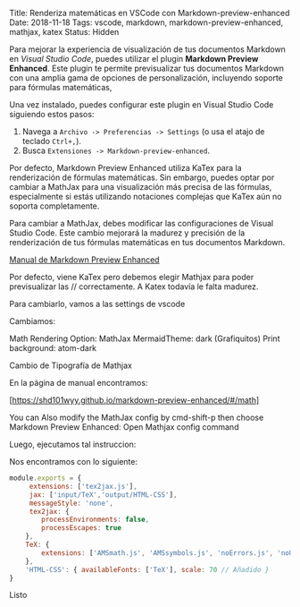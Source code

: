 Title: Renderiza matemáticas en VSCode con Markdown-preview-enhanced
Date: 2018-11-18
Tags: vscode, markdown, markdown-preview-enhanced, mathjax, katex
Status: Hidden

Para mejorar la experiencia de visualización de tus documentos Markdown en *Visual Studio Code*, puedes utilizar el plugin **Markdown Preview Enhanced**. Este plugin te permite previsualizar tus documentos Markdown con una amplia gama de opciones de personalización, incluyendo soporte para fórmulas matemáticas, 

Una vez instalado, puedes configurar este plugin en Visual Studio Code siguiendo estos pasos: 

1. Navega a `Archivo -> Preferencias -> Settings` (o usa el atajo de teclado `Ctrl+,`).
2. Busca `Extensiones -> Markdown-preview-enhanced`.

Por defecto, Markdown Preview Enhanced utiliza KaTex para la renderización de fórmulas matemáticas. Sin embargo, puedes optar por cambiar a MathJax para una visualización más precisa de las fórmulas, especialmente si estás utilizando notaciones complejas que KaTex aún no soporta completamente.

Para cambiar a MathJax, debes modificar las configuraciones de Visual Studio Code. Este cambio mejorará la madurez y precisión de la renderización de tus fórmulas matemáticas en tus documentos Markdown.

[Manual de Markdown Preview Enhanced](https://shd101wyy.github.io/markdown-preview-enhanced/)

Por defecto, viene KaTex pero debemos elegir Mathjax para poder previsualizar
las // correctamente. A Katex todavía le falta madurez.

Para cambiarlo, vamos a las settings de vscode

Cambiamos:

Math Rendering Option: MathJax MermaidTheme: dark (Grafiquitos) Print
background: atom-dark

Cambio de Tipografía de Mathjax

En la página de manual encontramos:

[https://shd101wyy.github.io/markdown-preview-enhanced/#/math]

You can Also modify the MathJax config by cmd-shift-p then choose Markdown
Preview Enhanced: Open Mathjax config command


Luego, ejecutamos tal instruccion:

Nos encontramos con lo siguiente:

```javascript
module.exports = {
     extensions: ['tex2jax.js'], 
     jax: ['input/TeX','output/HTML-CSS'], 
     messageStyle: 'none', 
     tex2jax: {
        processEnvironments: false, 
        processEscapes: true 
    }, 
    TeX: { 
        extensions: ['AMSmath.js', 'AMSsymbols.js', 'noErrors.js', 'noUndefined.js'] 
    }, 
    'HTML-CSS': { availableFonts: ['TeX'], scale: 70 // Añadido }
}
```

Listo